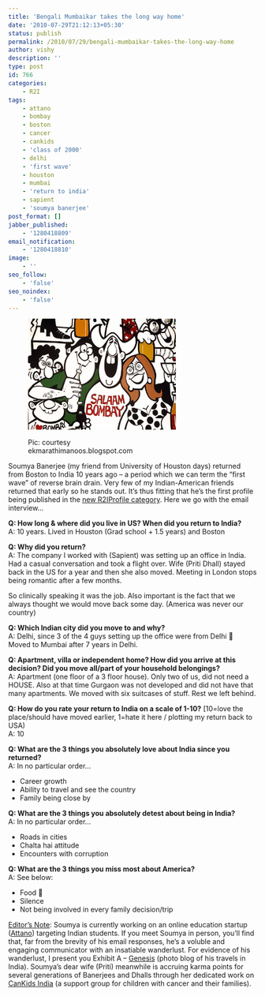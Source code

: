 ```yaml
---
title: 'Bengali Mumbaikar takes the long way home'
date: '2010-07-29T21:12:13+05:30'
status: publish
permalink: /2010/07/29/bengali-mumbaikar-takes-the-long-way-home
author: vishy
description: ''
type: post
id: 766
categories: 
    - R2I
tags:
    - attano
    - bombay
    - boston
    - cancer
    - cankids
    - 'class of 2000'
    - delhi
    - 'first wave'
    - houston
    - mumbai
    - 'return to india'
    - sapient
    - 'soumya banerjee'
post_format: []
jabber_published:
    - '1280418809'
email_notification:
    - '1280418810'
image:
    - ''
seo_follow:
    - 'false'
seo_noindex:
    - 'false'
---
```

<figure aria-describedby="caption-attachment-1760" class="wp-caption alignleft" id="attachment_1760" style="width: 300px">

[![](../../../../uploads/2010/07/ekmarathimanoos_blogspot_com.jpg "ekmarathimanoos_blogspot_com")](http://www.ulaar.com/wp-content/uploads/2010/07/ekmarathimanoos_blogspot_com.jpg)<figcaption class="wp-caption-text" id="caption-attachment-1760">Pic: courtesy ekmarathimanoos.blogspot.com</figcaption></figure>

Soumya Banerjee (my friend from University of Houston days) returned from Boston to India 10 years ago – a period which we can term the “first wave” of reverse brain drain. Very few of my Indian-American friends returned that early so he stands out. It’s thus fitting that he’s the first profile being published in the [new R2IProfile category](http://ulaar.wordpress.com/2010/07/12/r2i-profiles-launching-a-new-category/). Here we go with the email interview…

**Q: How long &amp; where did you live in US? When did you return to India?**  
A: 10 years. Lived in Houston (Grad school + 1.5 years) and Boston

**Q: Why did you return?**  
A: The company I worked with (Sapient) was setting up an office in India. Had a casual conversation and took a flight over. Wife (Priti Dhall) stayed back in the US for a year and then she also moved. Meeting in London stops being romantic after a few months.

So clinically speaking it was the job. Also important is the fact that we always thought we would move back some day. (America was never our country)

**Q: Which Indian city did you move to and why?**  
A: Delhi, since 3 of the 4 guys setting up the office were from Delhi 🙂 Moved to Mumbai after 7 years in Delhi.

**Q: Apartment, villa or independent home? How did you arrive at this decision? Did you move all/part of your household belongings?**  
A: Apartment (one floor of a 3 floor house). Only two of us, did not need a HOUSE. Also at that time Gurgaon was not developed and did not have that many apartments. We moved with six suitcases of stuff. Rest we left behind.

**Q: How do you rate your return to India on a scale of 1-10?** \[10=love the place/should have moved earlier, 1=hate it here / plotting my return back to USA)  
A: 10

**Q: What are the 3 things you absolutely love about India since you returned?**  
A: In no particular order…

- Career growth
- Ability to travel and see the country
- Family being close by

**Q: What are the 3 things you absolutely detest about being in India?**  
A: In no particular order…

- Roads in cities
- Chalta hai attitude
- Encounters with corruption

**Q: What are the 3 things you miss most about America?**  
A: See below:

- Food 🙂
- Silence
- Not being involved in every family decision/trip

<span style="text-decoration: underline;">Editor’s Note</span>: Soumya is currently working on an online education startup ([Attano](http://www.attanolearn.com/)) targeting Indian students. If you meet Soumya in person, you’ll find that, far from the brevity of his email responses, he’s a voluble and engaging communicator with an insatiable wanderlust. For evidence of his wanderlust, I present you Exhibit A – [Genesis](http://www.soumya.org/) (photo blog of his travels in India). Soumya’s dear wife (Priti) meanwhile is accruing karma points for several generations of Banerjees and Dhalls through her dedicated work on [CanKids India](http://cankidsindia.org/) (a support group for children with cancer and their families).